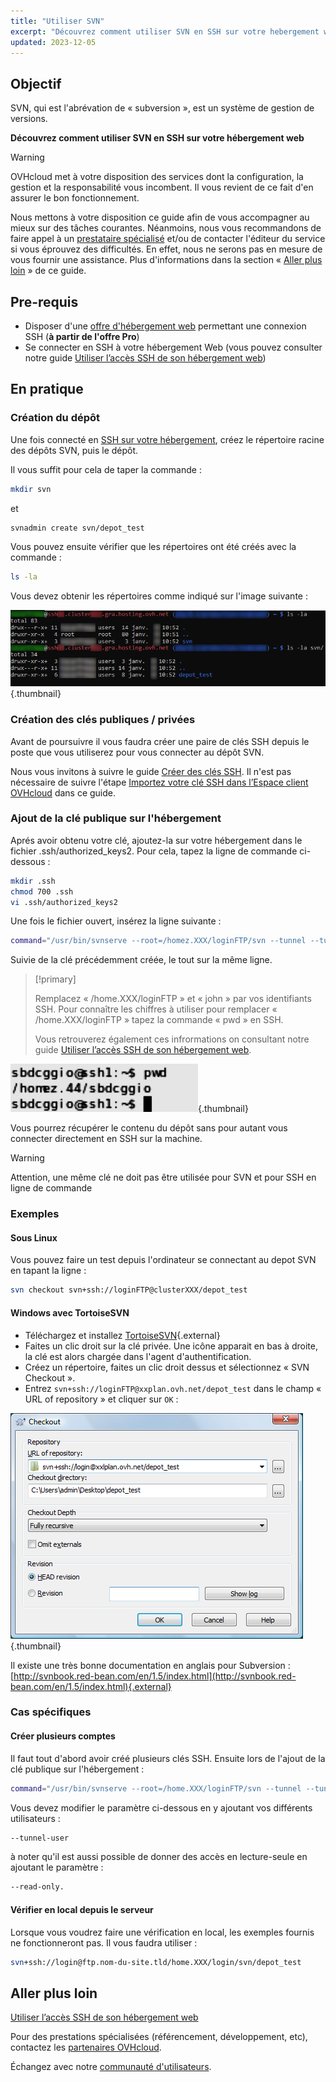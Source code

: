 ```yaml
---
title: "Utiliser SVN"
excerpt: "Découvrez comment utiliser SVN en SSH sur votre hebergement web"
updated: 2023-12-05
---
```


## Objectif

SVN, qui est l'abrévation de « subversion », est un système de gestion de versions. 

**Découvrez comment utiliser SVN en SSH sur votre hébergement web**

> [!warning]
>
> OVHcloud met à votre disposition des services dont la configuration, la gestion et la responsabilité vous incombent. Il vous revient de ce fait d'en assurer le bon fonctionnement.
> 
> Nous mettons à votre disposition ce guide afin de vous accompagner au mieux sur des tâches courantes. Néanmoins, nous vous recommandons de faire appel à un [prestataire spécialisé](/links/partner) et/ou de contacter l'éditeur du service si vous éprouvez des difficultés. En effet, nous ne serons pas en mesure de vous fournir une assistance. Plus d'informations dans la section « [Aller plus loin](#go-further) » de ce guide.
> 

## Pre-requis

- Disposer d'une [offre d'hébergement web](/links/web/hosting) permettant une connexion SSH (**à partir de l'offre Pro**)
- Se connecter en SSH à votre hébergement Web (vous pouvez consulter notre guide [Utiliser l’accès SSH de son hébergement web](/pages/web_cloud/web_hosting/ssh_on_webhosting))

## En pratique

### Création du dépôt

Une fois connecté en [SSH sur votre hébergement](/pages/web_cloud/web_hosting/ssh_on_webhosting), créez le répertoire racine des dépôts SVN, puis le dépôt.

Il vous suffit pour cela de taper la commande :

```bash
mkdir svn
```

et

```bash
svnadmin create svn/depot_test
```

Vous pouvez ensuite vérifier que les répertoires ont été créés avec la commande :

```bash
ls -la
```

Vous devez obtenir les répertoires comme indiqué sur l'image suivante :

![hosting](/pages/assets/screens/other/web-tools/terminal/terminal-ls-la-svn.png){.thumbnail}

### Création des clés publiques / privées

Avant de poursuivre il vous faudra créer une paire de clés SSH depuis le poste que vous utiliserez pour vous connecter au dépôt SVN.

Nous vous invitons à suivre le guide [Créer des clés SSH](/pages/public_cloud/compute/public-cloud-first-steps#etape-1-creer-des-cles-ssh). Il n'est pas nécessaire de suivre l'étape [Importez votre clé SSH dans l’Espace client OVHcloud](/pages/public_cloud/compute/public-cloud-first-steps#etape-1-creer-des-cles-ssh/#importez-votre-cle-ssh-dans-lespace-client-ovhcloud) dans ce guide.

### Ajout de la clé publique sur l'hébergement

Aprés avoir obtenu votre clé, ajoutez-la sur votre hébergement dans le fichier .ssh/authorized_keys2. Pour cela, tapez la ligne de commande ci-dessous :

```bash
mkdir .ssh
chmod 700 .ssh
vi .ssh/authorized_keys2
```

Une fois le fichier ouvert, insérez la ligne suivante :

```bash
command="/usr/bin/svnserve --root=/homez.XXX/loginFTP/svn --tunnel --tunnel-user=john",no-port-forwarding,no-agent-forwarding,no-X11-forwarding,no-pty
```

Suivie de la clé précédemment créée, le tout sur la même ligne.

> [!primary]
>
> Remplacez « /home.XXX/loginFTP » et « john » par vos identifiants SSH. 
> Pour connaître les chiffres à utiliser pour remplacer « /home.XXX/loginFTP »  tapez la commande « pwd » en SSH.
>
> Vous retrouverez également ces infrormations on consultant notre guide [Utiliser l’accès SSH de son hébergement web](/pages/web_cloud/web_hosting/ssh_on_webhosting).
> 

![hosting](/pages/assets/screens/other/web-tools/terminal/terminal-homez-folder.png){.thumbnail}

Vous pourrez récupérer le contenu du dépôt sans pour autant vous connecter directement en SSH sur la machine.

> [!warning]
>
> Attention, une même clé ne doit pas être utilisée pour SVN et pour SSH en
> ligne de commande
> 

### Exemples

#### Sous Linux

Vous pouvez faire un test depuis l'ordinateur se connectant au depot SVN en tapant la ligne :

```bash
svn checkout svn+ssh://loginFTP@clusterXXX/depot_test
```

#### Windows avec TortoiseSVN

- Téléchargez et installez [TortoiseSVN](https://tortoisesvn.net/downloads.html){.external}
- Faites un clic droit sur la clé privée. Une icône apparait en bas à droite, la clé est alors chargée dans l'agent d'authentification.
- Créez un répertoire, faites un clic droit dessus et sélectionnez « SVN Checkout ». 
- Entrez `svn+ssh://loginFTP@xxplan.ovh.net/depot_test` dans le champ « URL of repository » et cliquer sur `OK` :

![hosting](/pages/assets/screens/other/web-tools/tortoisesvn/checkout.png){.thumbnail}

Il existe une très bonne documentation en anglais pour Subversion : [http://svnbook.red-bean.com/en/1.5/index.html](http://svnbook.red-bean.com/en/1.5/index.html){.external}

### Cas spécifiques

#### Créer plusieurs comptes

Il faut tout d'abord avoir créé plusieurs clés SSH. Ensuite lors de l'ajout de la clé publique sur l'hébergement :

```bash
command="/usr/bin/svnserve --root=/home.XXX/loginFTP/svn --tunnel --tunnel-user=marc",no-port-forwarding,no-agent-forwarding,no-X11-forwarding,no-pty
```

Vous devez modifier le paramètre ci-dessous en y ajoutant vos différents utilisateurs :

```bash
--tunnel-user
```

à noter qu'il est aussi possible de donner des accès en lecture-seule en ajoutant le paramètre :

```bash
--read-only.
```

#### Vérifier en local depuis le serveur

Lorsque vous voudrez faire une vérification en local, les exemples fournis ne fonctionneront pas. Il vous faudra utiliser :

```bash
svn+ssh://login@ftp.nom-du-site.tld/home.XXX/login/svn/depot_test
```

## Aller plus loin <a name="go-further"></a>

[Utiliser l’accès SSH de son hébergement web](/pages/web_cloud/web_hosting/ssh_on_webhosting)

Pour des prestations spécialisées (référencement, développement, etc), contactez les [partenaires OVHcloud](/links/partner).

Échangez avec notre [communauté d'utilisateurs](/links/community).